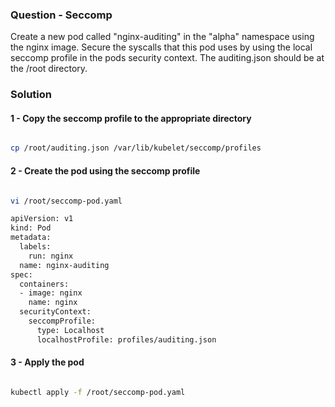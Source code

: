 ### Question - Seccomp

Create a new pod called "nginx-auditing" in the "alpha" namespace using the nginx image. Secure the syscalls that this pod uses by using the local seccomp profile in the pods security context. The auditing.json should be at the /root directory.

### Solution

#### 1 - Copy the seccomp profile to the appropriate directory

```sh

cp /root/auditing.json /var/lib/kubelet/seccomp/profiles

```

#### 2 - Create the pod using the seccomp profile

```sh

vi /root/seccomp-pod.yaml

apiVersion: v1
kind: Pod
metadata:
  labels:
    run: nginx
  name: nginx-auditing
spec:
  containers:
  - image: nginx
    name: nginx
  securityContext:
    seccompProfile:
      type: Localhost
      localhostProfile: profiles/auditing.json

```

#### 3 - Apply the pod

```sh

kubectl apply -f /root/seccomp-pod.yaml

```
